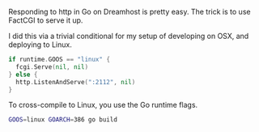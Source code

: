 Responding to http in Go on Dreamhost is pretty easy. The trick is to use
FactCGI to serve it up.

I did this via a trivial conditional for my setup of developing on OSX, and
deploying to Linux.

```go
if runtime.GOOS == "linux" {
  fcgi.Serve(nil, nil)
} else {
  http.ListenAndServe(":2112", nil)
}
```

To cross-compile to Linux, you use the Go runtime flags.

```bash
GOOS=linux GOARCH=386 go build
```

